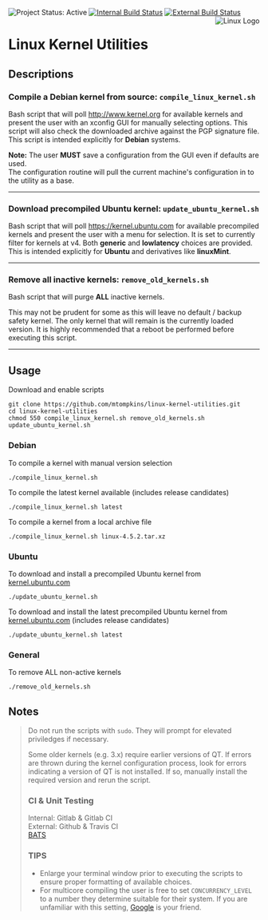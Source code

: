 ![Project Status: Active](https://img.shields.io/badge/project-active-green.svg)
[![Internal Build Status](https://git.marktompkins.me/mtompkins/linux-kernel-utilities/badges/master/build.svg)](https://git.marktompkins.me/mtompkins/linux-kernel-utilities) [![External Build Status](https://travis-ci.org/mtompkins/linux-kernel-utilities.svg?branch=master)](https://travis-ci.org/mtompkins/linux-kernel-utilities)
<img align="right" src="https://www.kernel.org/theme/images/logos/tux.png" alt="Linux Logo" title="Tux">
# Linux Kernel Utilities
## Descriptions

### Compile a Debian kernel from source: `compile_linux_kernel.sh`
Bash script that will poll http://www.kernel.org for available kernels and present the user with an xconfig GUI for manually selecting options. This script will also check the downloaded archive against the PGP signature file.    
This script is intended explicitly for **Debian** systems.

**Note:** The user **MUST** save a configuration from the GUI even if defaults are used.    
The configuration routine will pull the current machine's configuration in to the utility as a base.

----
### Download precompiled Ubuntu kernel: `update_ubuntu_kernel.sh`
Bash script that will poll https://kernel.ubuntu.com for available precompiled kernels and present the user with a menu for selection.
It is set to currently filter for kernels at v4. Both **generic** and **lowlatency** choices are provided.    
This is intended explicitly for **Ubuntu** and derivatives like **linuxMint**.

----
### Remove all inactive kernels: `remove_old_kernels.sh`
Bash script that will purge **ALL** inactive kernels.    

This may not be prudent for some as this will leave no default / backup safety kernel. The only kernel that will remain is the currently loaded version. It is highly recommended that a reboot be performed before executing this script.

----
## Usage
Download and enable scripts

    git clone https://github.com/mtompkins/linux-kernel-utilities.git
    cd linux-kernel-utilities
    chmod 550 compile_linux_kernel.sh remove_old_kernels.sh update_ubuntu_kernel.sh

### Debian
To compile a kernel with manual version selection

    ./compile_linux_kernel.sh

To compile the latest kernel available (includes release candidates)

    ./compile_linux_kernel.sh latest

To compile a kernel from a local archive file

    ./compile_linux_kernel.sh linux-4.5.2.tar.xz

### Ubuntu
To download and install a precompiled Ubuntu kernel from [kernel.ubuntu.com](https://kernel.ubuntu.com)

    ./update_ubuntu_kernel.sh

To download and install the latest precompiled Ubuntu kernel from [kernel.ubuntu.com](https://kernel.ubuntu.com) (includes release candidates)

    ./update_ubuntu_kernel.sh latest

### General
To remove ALL non-active kernels

    ./remove_old_kernels.sh

## Notes
> Do not run the scripts with `sudo`. They will prompt for elevated priviledges if necessary.
>
> Some older kernels (e.g. 3.x) require earlier versions of QT. If errors are thrown during the kernel configuration process, look for errors indicating a version of QT is not installed. If so, manually install the required version and rerun the script.    
>### CI & Unit Testing
> Internal: Gitlab & Gitlab CI    
> External: Github & Travis CI    
> [BATS](https://github.com/sstephenson/bats)
>### TIPS
>- Enlarge your terminal window prior to executing the scripts to ensure proper formatting of available choices.    
>- For multicore compiling the user is free to set `CONCURRENCY_LEVEL` to a number they determine suitable for their system. If you are unfamiliar with this setting, [Google](https://www.google.com/?gws_rd=ssl#q=concurrency%20level%20make-kpkg) is your friend.

